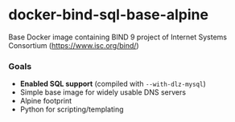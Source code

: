 # docker-bind-sql-base-alpine

Base Docker image containing BIND 9 project of Internet Systems Consortium (https://www.isc.org/bind/)

### Goals
- **Enabled SQL support** (compiled with `--with-dlz-mysql`)
- Simple base image for widely usable DNS servers
- Alpine footprint
- Python for scripting/templating

